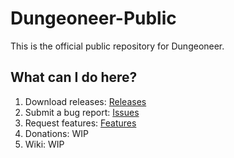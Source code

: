# Dungeoneer-Public
This is the official public repository for Dungeoneer.
## What can I do here?
1. Download releases: [Releases](https://github.com/Hoid2/Dungeoneer-Public/releases)
2. Submit a bug report: [Issues](https://github.com/Hoid2/Dungeoneer-Public/issues)
3. Request features: [Features](https://github.com/Hoid2/Dungeoneer-Public/issues)
4. Donations: WIP
5. Wiki: WIP
